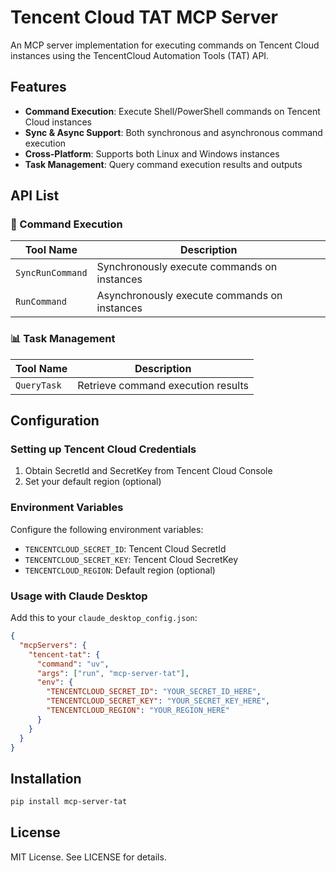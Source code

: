 # Tencent Cloud TAT MCP Server

An MCP server implementation for executing commands on Tencent Cloud instances using the TencentCloud Automation Tools (TAT) API.

## Features

- **Command Execution**: Execute Shell/PowerShell commands on Tencent Cloud instances
- **Sync & Async Support**: Both synchronous and asynchronous command execution
- **Cross-Platform**: Supports both Linux and Windows instances
- **Task Management**: Query command execution results and outputs

## API List

### 🚀 Command Execution
| Tool Name | Description |
|---|---|
| `SyncRunCommand` | Synchronously execute commands on instances |
| `RunCommand` | Asynchronously execute commands on instances |

### 📊 Task Management
| Tool Name | Description |
|---|---|
| `QueryTask` | Retrieve command execution results |

## Configuration

### Setting up Tencent Cloud Credentials

1. Obtain SecretId and SecretKey from Tencent Cloud Console
2. Set your default region (optional)

### Environment Variables
Configure the following environment variables:
- `TENCENTCLOUD_SECRET_ID`: Tencent Cloud SecretId
- `TENCENTCLOUD_SECRET_KEY`: Tencent Cloud SecretKey
- `TENCENTCLOUD_REGION`: Default region (optional)

### Usage with Claude Desktop

Add this to your `claude_desktop_config.json`:

```json
{
  "mcpServers": {
    "tencent-tat": {
      "command": "uv",
      "args": ["run", "mcp-server-tat"],
      "env": {
        "TENCENTCLOUD_SECRET_ID": "YOUR_SECRET_ID_HERE",
        "TENCENTCLOUD_SECRET_KEY": "YOUR_SECRET_KEY_HERE",
        "TENCENTCLOUD_REGION": "YOUR_REGION_HERE"
      }
    }
  }
}
```

## Installation

```sh
pip install mcp-server-tat
```

## License

MIT License. See LICENSE for details.